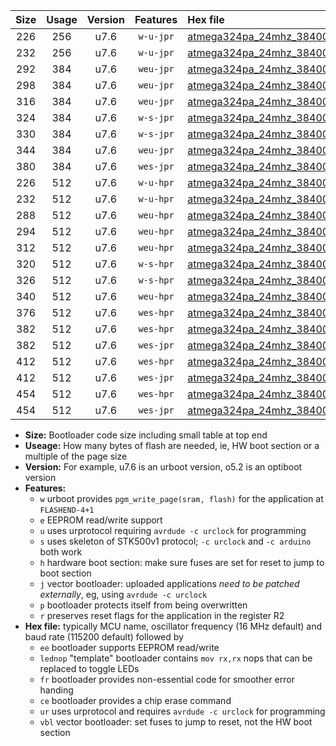 |Size|Usage|Version|Features|Hex file|
|:-:|:-:|:-:|:-:|:--|
|226|256|u7.6|`w-u-jpr`|[atmega324pa_24mhz_38400bps_ur_vbl.hex](https://raw.githubusercontent.com/stefanrueger/urboot/main/atmega324pa_24mhz_38400bps_ur_vbl.hex)|
|232|256|u7.6|`w-u-jpr`|[atmega324pa_24mhz_38400bps_lednop_ur_vbl.hex](https://raw.githubusercontent.com/stefanrueger/urboot/main/atmega324pa_24mhz_38400bps_lednop_ur_vbl.hex)|
|292|384|u7.6|`weu-jpr`|[atmega324pa_24mhz_38400bps_ee_ur_vbl.hex](https://raw.githubusercontent.com/stefanrueger/urboot/main/atmega324pa_24mhz_38400bps_ee_ur_vbl.hex)|
|298|384|u7.6|`weu-jpr`|[atmega324pa_24mhz_38400bps_ee_lednop_ur_vbl.hex](https://raw.githubusercontent.com/stefanrueger/urboot/main/atmega324pa_24mhz_38400bps_ee_lednop_ur_vbl.hex)|
|316|384|u7.6|`weu-jpr`|[atmega324pa_24mhz_38400bps_ee_lednop_fr_ur_vbl.hex](https://raw.githubusercontent.com/stefanrueger/urboot/main/atmega324pa_24mhz_38400bps_ee_lednop_fr_ur_vbl.hex)|
|324|384|u7.6|`w-s-jpr`|[atmega324pa_24mhz_38400bps_vbl.hex](https://raw.githubusercontent.com/stefanrueger/urboot/main/atmega324pa_24mhz_38400bps_vbl.hex)|
|330|384|u7.6|`w-s-jpr`|[atmega324pa_24mhz_38400bps_lednop_vbl.hex](https://raw.githubusercontent.com/stefanrueger/urboot/main/atmega324pa_24mhz_38400bps_lednop_vbl.hex)|
|344|384|u7.6|`weu-jpr`|[atmega324pa_24mhz_38400bps_ee_lednop_fr_ce_ur_vbl.hex](https://raw.githubusercontent.com/stefanrueger/urboot/main/atmega324pa_24mhz_38400bps_ee_lednop_fr_ce_ur_vbl.hex)|
|380|384|u7.6|`wes-jpr`|[atmega324pa_24mhz_38400bps_ee_vbl.hex](https://raw.githubusercontent.com/stefanrueger/urboot/main/atmega324pa_24mhz_38400bps_ee_vbl.hex)|
|226|512|u7.6|`w-u-hpr`|[atmega324pa_24mhz_38400bps_ur.hex](https://raw.githubusercontent.com/stefanrueger/urboot/main/atmega324pa_24mhz_38400bps_ur.hex)|
|232|512|u7.6|`w-u-hpr`|[atmega324pa_24mhz_38400bps_lednop_ur.hex](https://raw.githubusercontent.com/stefanrueger/urboot/main/atmega324pa_24mhz_38400bps_lednop_ur.hex)|
|288|512|u7.6|`weu-hpr`|[atmega324pa_24mhz_38400bps_ee_ur.hex](https://raw.githubusercontent.com/stefanrueger/urboot/main/atmega324pa_24mhz_38400bps_ee_ur.hex)|
|294|512|u7.6|`weu-hpr`|[atmega324pa_24mhz_38400bps_ee_lednop_ur.hex](https://raw.githubusercontent.com/stefanrueger/urboot/main/atmega324pa_24mhz_38400bps_ee_lednop_ur.hex)|
|312|512|u7.6|`weu-hpr`|[atmega324pa_24mhz_38400bps_ee_lednop_fr_ur.hex](https://raw.githubusercontent.com/stefanrueger/urboot/main/atmega324pa_24mhz_38400bps_ee_lednop_fr_ur.hex)|
|320|512|u7.6|`w-s-hpr`|[atmega324pa_24mhz_38400bps.hex](https://raw.githubusercontent.com/stefanrueger/urboot/main/atmega324pa_24mhz_38400bps.hex)|
|326|512|u7.6|`w-s-hpr`|[atmega324pa_24mhz_38400bps_lednop.hex](https://raw.githubusercontent.com/stefanrueger/urboot/main/atmega324pa_24mhz_38400bps_lednop.hex)|
|340|512|u7.6|`weu-hpr`|[atmega324pa_24mhz_38400bps_ee_lednop_fr_ce_ur.hex](https://raw.githubusercontent.com/stefanrueger/urboot/main/atmega324pa_24mhz_38400bps_ee_lednop_fr_ce_ur.hex)|
|376|512|u7.6|`wes-hpr`|[atmega324pa_24mhz_38400bps_ee.hex](https://raw.githubusercontent.com/stefanrueger/urboot/main/atmega324pa_24mhz_38400bps_ee.hex)|
|382|512|u7.6|`wes-hpr`|[atmega324pa_24mhz_38400bps_ee_lednop.hex](https://raw.githubusercontent.com/stefanrueger/urboot/main/atmega324pa_24mhz_38400bps_ee_lednop.hex)|
|382|512|u7.6|`wes-jpr`|[atmega324pa_24mhz_38400bps_ee_lednop_vbl.hex](https://raw.githubusercontent.com/stefanrueger/urboot/main/atmega324pa_24mhz_38400bps_ee_lednop_vbl.hex)|
|412|512|u7.6|`wes-hpr`|[atmega324pa_24mhz_38400bps_ee_lednop_fr.hex](https://raw.githubusercontent.com/stefanrueger/urboot/main/atmega324pa_24mhz_38400bps_ee_lednop_fr.hex)|
|412|512|u7.6|`wes-jpr`|[atmega324pa_24mhz_38400bps_ee_lednop_fr_vbl.hex](https://raw.githubusercontent.com/stefanrueger/urboot/main/atmega324pa_24mhz_38400bps_ee_lednop_fr_vbl.hex)|
|454|512|u7.6|`wes-hpr`|[atmega324pa_24mhz_38400bps_ee_lednop_fr_ce.hex](https://raw.githubusercontent.com/stefanrueger/urboot/main/atmega324pa_24mhz_38400bps_ee_lednop_fr_ce.hex)|
|454|512|u7.6|`wes-jpr`|[atmega324pa_24mhz_38400bps_ee_lednop_fr_ce_vbl.hex](https://raw.githubusercontent.com/stefanrueger/urboot/main/atmega324pa_24mhz_38400bps_ee_lednop_fr_ce_vbl.hex)|

- **Size:** Bootloader code size including small table at top end
- **Useage:** How many bytes of flash are needed, ie, HW boot section or a multiple of the page size
- **Version:** For example, u7.6 is an urboot version, o5.2 is an optiboot version
- **Features:**
  + `w` urboot provides `pgm_write_page(sram, flash)` for the application at `FLASHEND-4+1`
  + `e` EEPROM read/write support
  + `u` uses urprotocol requiring `avrdude -c urclock` for programming
  + `s` uses skeleton of STK500v1 protocol; `-c urclock` and `-c arduino` both work
  + `h` hardware boot section: make sure fuses are set for reset to jump to boot section
  + `j` vector bootloader: uploaded applications *need to be patched externally*, eg, using `avrdude -c urclock`
  + `p` bootloader protects itself from being overwritten
  + `r` preserves reset flags for the application in the register R2
- **Hex file:** typically MCU name, oscillator frequency (16 MHz default) and baud rate (115200 default) followed by
  + `ee` bootloader supports EEPROM read/write
  + `lednop` "template" bootloader contains `mov rx,rx` nops that can be replaced to toggle LEDs
  + `fr` bootloader provides non-essential code for smoother error handing
  + `ce` bootloader provides a chip erase command
  + `ur` uses urprotocol and requires `avrdude -c urclock` for programming
  + `vbl` vector bootloader: set fuses to jump to reset, not the HW boot section
